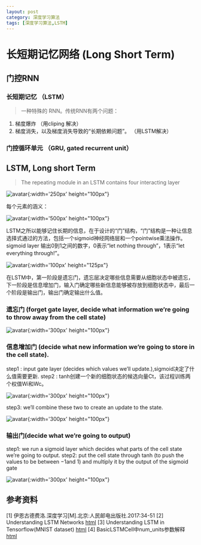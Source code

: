 ```yaml
---
layout: post
category: 深度学习算法
tags: [深度学习算法,LSTM]
---
```


长短期记忆网络 (Long Short Term)
===============

## 门控RNN

### 长短期记忆 （LSTM）

> 一种特殊的 RNN。传统RNN有两个问题：
  1. 梯度爆炸 （用cliping 解决）
  2. 梯度消失，以及梯度消失导致的“长期依赖问题”。 （用LSTM解决）

### 门控循环单元 （GRU, gated recurrent unit）

## LSTM, Long short Term

> The repeating module in an LSTM contains four interacting layer

![avatar](https://gwfp.github.io/static/images/19/07/01/LSTM3-chain.png){:width='250px' height="100px"}

  每个元素的涵义：
	
![avatar](https://gwfp.github.io/static/images/19/07/01/LSTM2-notation.png){:width='500px' height="100px"}

  LSTM之所以能够记住长期的信息，在于设计的“门”结构，“门”结构是一种让信息选择式通过的方法，包括一个sigmoid神经网络层和一个pointwise乘法操作。sigmoid layer 输出0到1之间的数字，0表示“let nothing through”，1表示“let everything through!”。

![avatar](https://gwfp.github.io/static/images/19/07/01/LSTM3-gate.png){:width='100px' height="125px"}

  在LSTM中，第一阶段是遗忘门，遗忘层决定哪些信息需要从细胞状态中被遗忘，下一阶段是信息增加门，输入门确定哪些新信息能够被存放到细胞状态中，最后一个阶段是输出门，输出门确定输出什么值。

### 遗忘门 (forget gate layer, decide what information we’re going to throw away from the cell state)

![avatar](https://gwfp.github.io/static/images/19/07/01/LSTM3-focus-f.png){:width='300px' height="100px"}

### 信息增加门 (decide what new information we’re going to store in the cell state).

step1 : input gate layer (decides which values we’ll update.),sigmoid决定了什么值需要更新.
step2 : tanh创建一个新的细胞状态的候选向量Ct，该过程训练两个权值Wi和Wc。

![avatar](https://gwfp.github.io/static/images/19/07/01/LSTM3-focus-i.png){:width='300px' height="100px"}

step3: we’ll combine these two to create an update to the state.

![avatar](https://gwfp.github.io/static/images/19/07/01/LSTM3-focus-C.png){:width='300px' height="100px"}

### 输出门(decide what we’re going to output)

step1: we run a sigmoid layer which decides what parts of the cell state we’re going to output.
step2: put the cell state through tanh
 (to push the values to be between −1and 1) and multiply it by the output of the sigmoid gate

![avatar](https://gwfp.github.io/static/images/19/07/01/LSTM3-focus-o.png){:width='300px' height="100px"}



## 参考资料


[1] 伊恩古德费洛.深度学习[M].北京:人民邮电出版社.2017:34-51
[2] Understanding LSTM Networks [html](http://colah.github.io/posts/2015-08-Understanding-LSTMs/)
[3] Understanding LSTM in Tensorflow(MNIST dataset) [html](http://1t.click/5ZK)
[4] BasicLSTMCell中num_units参数解释 [html](https://blog.csdn.net/notHeadache/article/details/81164264)
